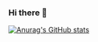 ### Hi there 👋
[![Anurag's GitHub stats](https://github-readme-stats.vercel.app/api?username=N0pine)](https://github.com/anuraghazra/github-readme-stats)



